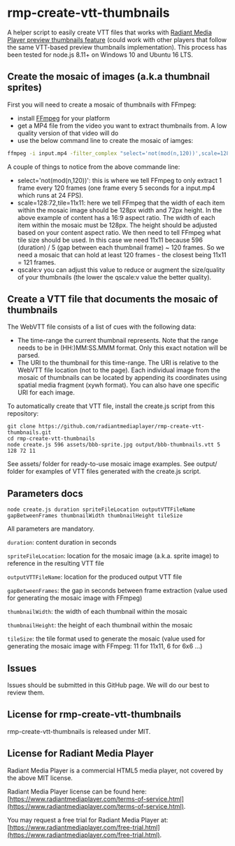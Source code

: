 # rmp-create-vtt-thumbnails

A helper script to easily create VTT files that works with [Radiant Media Player preview thumbnails feature](https://www.radiantmediaplayer.com/docs/latest/preview-thumbnails.html) (could work with other players that follow the same VTT-based preview thumbnails implementation). This process has been tested for node.js 8.11+ on Windows 10 and Ubuntu 16 LTS.

## Create the mosaic of images (a.k.a thumbnail sprites)

First you will need to create a mosaic of thumbnails with FFmpeg:

- install [FFmpeg](https://www.ffmpeg.org/download.html) for your platform
- get a MP4 file from the video you want to extract thumbnails from. A low quality version of that video will do
- use the below command line to create the mosaic of iamges:

```bash
ffmpeg -i input.mp4 -filter_complex "select='not(mod(n,120))',scale=128:72,tile=11x11" -frames:v 1 -qscale:v 3 -an mosaic.jpg
```
A couple of things to notice from the above commande line:

- select='not(mod(n,120))': this is where we tell FFmpeg to only extract 1 frame every 120 frames (one frame every 5 seconds for a input.mp4 which runs at 24 FPS).
- scale=128:72,tile=11x11: here we tell FFmpeg that the width of each item within the mosaic image should be 128px width and 72px height. In the above example of content has a 16:9 aspect ratio. The width of each item within the mosaic must be 128px. The height should be adjusted based on your content aspect ratio. We then need to tell FFmpeg what tile size should be used. In this case we need 11x11 because 596 (duration) / 5 (gap between each thumbnail frame) ~ 120 frames. So we need a mosaic that can hold at least 120 frames - the closest being 11x11 = 121 frames.
- qscale:v you can adjust this value to reduce or augment the size/quality of your thumbnails (the lower the qscale:v value the better quality).

## Create a VTT file that documents the mosaic of thumbnails

The WebVTT file consists of a list of cues with the following data:

- The time-range the current thumbnail represents. Note that the range needs to be in (HH:)MM:SS.MMM format. Only this exact notation will be parsed.
- The URI to the thumbnail for this time-range. The URI is relative to the WebVTT file location (not to the page). Each individual image from the mosaic of thumbnails can be located by appending its coordinates using spatial media fragment (xywh format). You can also have one specific URI for each image.

To automatically create that VTT file, install the create.js script from this repository:
```
git clone https://github.com/radiantmediaplayer/rmp-create-vtt-thumbnails.git
cd rmp-create-vtt-thumbnails
node create.js 596 assets/bbb-sprite.jpg output/bbb-thumbnails.vtt 5 128 72 11
```
See assets/ folder for ready-to-use mosaic image examples. See output/ folder for examples of VTT files generated with the create.js script.

## Parameters docs

`node create.js duration spriteFileLocation outputVTTFileName gapBetweenFrames thumbnailWidth thumbnailHeight tileSize`

All parameters are mandatory.

`duration`: content duration in seconds

`spriteFileLocation`: location for the mosaic image (a.k.a. sprite image) to reference in the resulting VTT file

`outputVTTFileName`: location for the produced output VTT file

`gapBetweenFrames`: the gap in seconds between frame extraction (value used for generating the mosaic image with FFmpeg)

`thumbnailWidth`: the width of each thumbnail within the mosaic

`thumbnailHeight`: the height of each thumbnail within the mosaic

`tileSize`: the tile format used to generate the mosaic (value used for generating the mosaic image with FFmpeg: 11 for 11x11, 6 for 6x6 ...) 

## Issues
Issues should be submitted in this GitHub page. We will do our best to review them.

## License for rmp-create-vtt-thumbnails
rmp-create-vtt-thumbnails is released under MIT.

## License for Radiant Media Player
Radiant Media Player is a commercial HTML5 media player, not covered by the above MIT license. 

Radiant Media Player license can be found here: [https://www.radiantmediaplayer.com/terms-of-service.html](https://www.radiantmediaplayer.com/terms-of-service.html). 

You may request a free trial for Radiant Media Player at: [https://www.radiantmediaplayer.com/free-trial.html](https://www.radiantmediaplayer.com/free-trial.html).
